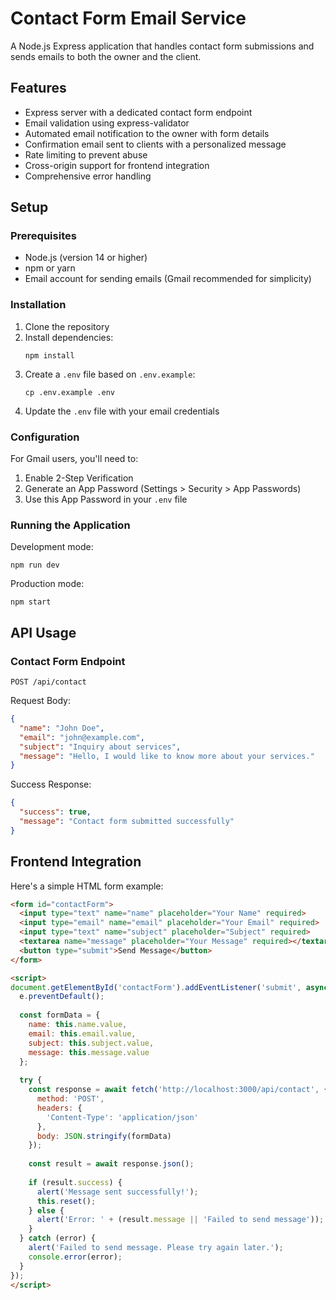 # Contact Form Email Service

A Node.js Express application that handles contact form submissions and sends emails to both the owner and the client.

## Features

- Express server with a dedicated contact form endpoint
- Email validation using express-validator
- Automated email notification to the owner with form details
- Confirmation email sent to clients with a personalized message
- Rate limiting to prevent abuse
- Cross-origin support for frontend integration
- Comprehensive error handling

## Setup

### Prerequisites

- Node.js (version 14 or higher)
- npm or yarn
- Email account for sending emails (Gmail recommended for simplicity)

### Installation

1. Clone the repository
2. Install dependencies:
   ```
   npm install
   ```
3. Create a `.env` file based on `.env.example`:
   ```
   cp .env.example .env
   ```
4. Update the `.env` file with your email credentials

### Configuration

For Gmail users, you'll need to:
1. Enable 2-Step Verification
2. Generate an App Password (Settings > Security > App Passwords)
3. Use this App Password in your `.env` file

### Running the Application

Development mode:
```
npm run dev
```

Production mode:
```
npm start
```

## API Usage

### Contact Form Endpoint

```
POST /api/contact
```

Request Body:
```json
{
  "name": "John Doe",
  "email": "john@example.com",
  "subject": "Inquiry about services",
  "message": "Hello, I would like to know more about your services."
}
```

Success Response:
```json
{
  "success": true,
  "message": "Contact form submitted successfully"
}
```

## Frontend Integration

Here's a simple HTML form example:

```html
<form id="contactForm">
  <input type="text" name="name" placeholder="Your Name" required>
  <input type="email" name="email" placeholder="Your Email" required>
  <input type="text" name="subject" placeholder="Subject" required>
  <textarea name="message" placeholder="Your Message" required></textarea>
  <button type="submit">Send Message</button>
</form>

<script>
document.getElementById('contactForm').addEventListener('submit', async function(e) {
  e.preventDefault();
  
  const formData = {
    name: this.name.value,
    email: this.email.value,
    subject: this.subject.value,
    message: this.message.value
  };
  
  try {
    const response = await fetch('http://localhost:3000/api/contact', {
      method: 'POST',
      headers: {
        'Content-Type': 'application/json'
      },
      body: JSON.stringify(formData)
    });
    
    const result = await response.json();
    
    if (result.success) {
      alert('Message sent successfully!');
      this.reset();
    } else {
      alert('Error: ' + (result.message || 'Failed to send message'));
    }
  } catch (error) {
    alert('Failed to send message. Please try again later.');
    console.error(error);
  }
});
</script>
```